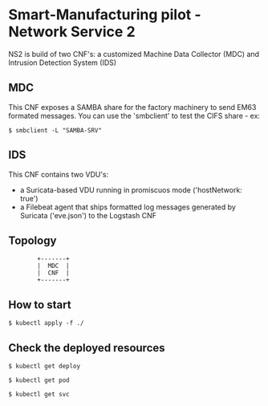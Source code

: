 # Smart-Manufacturing pilot - Network Service 2

NS2 is build of two CNF's: a customized Machine Data Collector (MDC) and Intrusion Detection System (IDS) 

## MDC
This CNF exposes a SAMBA share for the factory machinery to send EM63 formated messages. You can use the 'smbclient' to test the CIFS share - ex:

`$ smbclient -L "SAMBA-SRV"`

## IDS
This CNF contains two VDU's: 
- a Suricata-based VDU running in promiscuos mode ('hostNetwork: true')
- a Filebeat agent that ships formatted log messages generated by Suricata ('eve.json') to the Logstash CNF


## Topology

            +-------+
            |  MDC  |
            |  CNF  |
            +-------+ 


## How to start

`$ kubectl apply -f ./`


## Check the deployed resources

`$ kubectl get deploy`

`$ kubectl get pod`

`$ kubectl get svc`


